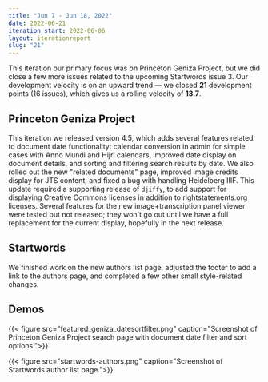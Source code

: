 ```yaml
---
title: "Jun 7 - Jun 18, 2022"
date: 2022-06-21
iteration_start: 2022-06-06
layout: iterationreport
slug: "21"
---
```


This iteration our primary focus was on Princeton Geniza Project, but we did close a few more issues related to the upcoming Startwords issue 3.  Our development velocity is on an upward trend — we closed **21** development points (16 issues), which gives us a rolling velocity of **13.7**.

## Princeton Geniza Project

This iteration we released version 4.5, which adds several features related to document date functionality: calendar conversion in admin for simple cases with Anno Mundi and Hijri calendars, improved date display on document details, and sorting and filtering search results by date. We also rolled out the new "related documents" page, improved image credits display for JTS content, and fixed a bug with handling Heidelberg IIIF. This update required a supporting release of `djiffy`, to add support for displaying Creative Commons licenses in addition to rightstatements.org licenses. Several features for the new image+transcription panel viewer were tested but not released; they won't go out until we have a full replacement for the current display, hopefully in the next release.

## Startwords

We finished work on the new authors list page, adjusted the footer to add a link to the authors page, and completed a few other small style-related changes.

## Demos

{{< figure src="featured_geniza_datesortfilter.png" caption="Screenshot of Princeton Geniza Project search page with document date filter and sort options.">}}

{{< figure src="startwords-authors.png" caption="Screenshot of Startwords author list page.">}}









